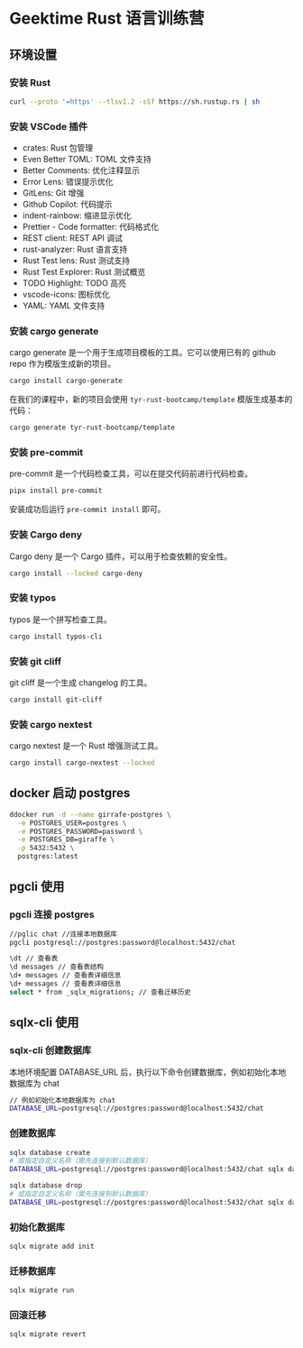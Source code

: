 # Geektime Rust 语言训练营

## 环境设置

### 安装 Rust

```bash
curl --proto '=https' --tlsv1.2 -sSf https://sh.rustup.rs | sh
```

### 安装 VSCode 插件

- crates: Rust 包管理
- Even Better TOML: TOML 文件支持
- Better Comments: 优化注释显示
- Error Lens: 错误提示优化
- GitLens: Git 增强
- Github Copilot: 代码提示
- indent-rainbow: 缩进显示优化
- Prettier - Code formatter: 代码格式化
- REST client: REST API 调试
- rust-analyzer: Rust 语言支持
- Rust Test lens: Rust 测试支持
- Rust Test Explorer: Rust 测试概览
- TODO Highlight: TODO 高亮
- vscode-icons: 图标优化
- YAML: YAML 文件支持

### 安装 cargo generate

cargo generate 是一个用于生成项目模板的工具。它可以使用已有的 github repo 作为模版生成新的项目。

```bash
cargo install cargo-generate
```

在我们的课程中，新的项目会使用 `tyr-rust-bootcamp/template` 模版生成基本的代码：

```bash
cargo generate tyr-rust-bootcamp/template
```

### 安装 pre-commit

pre-commit 是一个代码检查工具，可以在提交代码前进行代码检查。

```bash
pipx install pre-commit
```

安装成功后运行 `pre-commit install` 即可。

### 安装 Cargo deny

Cargo deny 是一个 Cargo 插件，可以用于检查依赖的安全性。

```bash
cargo install --locked cargo-deny
```

### 安装 typos

typos 是一个拼写检查工具。

```bash
cargo install typos-cli
```

### 安装 git cliff

git cliff 是一个生成 changelog 的工具。

```bash
cargo install git-cliff
```

### 安装 cargo nextest

cargo nextest 是一个 Rust 增强测试工具。

```bash
cargo install cargo-nextest --locked
```

## docker 启动 postgres

```bash
ddocker run -d --name girrafe-postgres \
  -e POSTGRES_USER=postgres \
  -e POSTGRES_PASSWORD=password \
  -e POSTGRES_DB=giraffe \
  -p 5432:5432 \
  postgres:latest
```

## pgcli 使用

### pgcli 连接 postgres

```bash
//pglic chat //连接本地数据库
pgcli postgresql://postgres:password@localhost:5432/chat
```

```bash
\dt // 查看表
\d messages // 查看表结构
\d+ messages // 查看表详细信息
\d+ messages // 查看表详细信息
select * from _sqlx_migrations; // 查看迁移历史
```

## sqlx-cli 使用

### sqlx-cli 创建数据库

本地环境配置 DATABASE_URL 后，执行以下命令创建数据库，例如初始化本地数据库为 chat

```bash
// 例如初始化本地数据库为 chat
DATABASE_URL=postgresql://postgres:password@localhost:5432/chat
```

### 创建数据库

```bash
sqlx database create
# 或指定自定义名称（需先连接到默认数据库）
DATABASE_URL=postgresql://postgres:password@localhost:5432/chat sqlx database create
```

```bash
sqlx database drop
# 或指定自定义名称（需先连接到默认数据库）
DATABASE_URL=postgresql://postgres:password@localhost:5432/chat sqlx database drop
```

### 初始化数据库

```bash
sqlx migrate add init
```

### 迁移数据库

```bash
sqlx migrate run
```

### 回滚迁移

```bash
sqlx migrate revert
```
